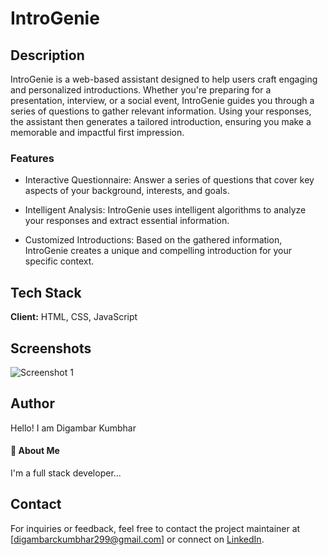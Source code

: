 # IntroGenie

## Description

IntroGenie is a web-based assistant designed to help users craft engaging and personalized introductions. Whether you're preparing for a presentation, interview, or a social event, IntroGenie guides you through a series of questions to gather relevant information. Using your responses, the assistant then generates a tailored introduction, ensuring you make a memorable and impactful first impression.

### Features

- Interactive Questionnaire: Answer a series of questions that cover key aspects of your background, interests, and goals.

- Intelligent Analysis: IntroGenie uses intelligent algorithms to analyze your responses and extract essential information.

- Customized Introductions: Based on the gathered information, IntroGenie creates a unique and compelling introduction for your specific context.


## Tech Stack

**Client:** HTML, CSS, JavaScript


## Screenshots

![Screenshot 1](https://i.pinimg.com/736x/82/73/bd/8273bd6bef9ff791716ae900725beb30.jpg)



## Author
Hello! I am Digambar Kumbhar
#### 🚀 About Me
I'm a full stack developer...


## Contact
For inquiries or feedback, feel free to contact the project maintainer at [digambarckumbhar299@gmail.com] or connect on [LinkedIn](https://www.linkedin.com/in/digambar-kumbhar/).
